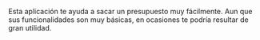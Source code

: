 Esta aplicación te ayuda a sacar un presupuesto muy fácilmente. Aun que sus funcionalidades son muy básicas, en ocasiones te podría resultar de gran utilidad.
